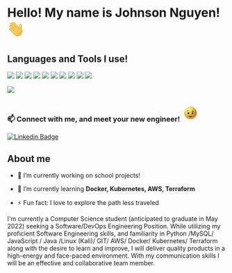
<!--
**JohnsonNguyen-Py/JohnsonNguyen-Py** is a ✨ _special_ ✨ repository because its `README.md` (this file) appears on your GitHub profile.

Here are some ideas to get you started:

- 🔭 I’m currently working on ...
- 🌱 I’m currently learning ...
- 👯 I’m looking to collaborate on ...
- 🤔 I’m looking for help with ...
- 💬 Ask me about ...
- 📫 How to reach me: ...
- 😄 Pronouns: ...
- ⚡ Fun fact: ...
-->

<h1 align="left">Hello! My name is Johnson Nguyen! <img src="https://github.com/JohnsonNguyen-Py/JohnsonNguyen-Py/blob/main/wave2.gif" height="40px" width="40px"> </h1>


## Languages and Tools I use! 

![](https://img.shields.io/badge/Code-JavaScript-informational?style=flat&logo=javascript&logoColor=yellow)
![](https://img.shields.io/badge/Code-Node.js-informational?style=flat&logo=node.js&logoColor=Green)
![](https://img.shields.io/badge/Code-Python-informational?style=flat&logo=python&logoColor=Yellow)
![](https://img.shields.io/badge/Code-Java-informational?style=flat&logo=java&logoColor=orange)
![](https://img.shields.io/badge/Code-MySQL-informational?style=flat&logo=mysql&logoColor=white)
![](https://img.shields.io/badge/Tools-Git-informational?style=flat&logo=Git&logoColor=red)
![](https://img.shields.io/badge/Tools-Docker-informational?style=flat&logo=Docker&logoColor=blue)
![](https://img.shields.io/badge/Tools-Kubernetes-informational?style=flat&logo=Kubernetes&logoColor=blue)
![](https://img.shields.io/badge/Tools-Terraform-informational?style=flat&logo=Terraform&logoColor=purple)
![](https://img.shields.io/badge/Tools-KaliLinux-informational?style=flat&logo=Kali&logoColor=white)

<p align="left"> <img src="https://komarev.com/ghpvc/?username=JohnsonNguyen-Py&label=Profile%20views&color=0e75b6&style=flat" /> </p>
<h3 align="left"> 📫 Connect with me, and meet your new engineer! <img src="https://github.com/JohnsonNguyen-Py/JohnsonNguyen-Py/blob/main/wink.gif" height="40px" width="40px"></h3> 

 
 [![Linkedin Badge](https://img.shields.io/badge/-Linkedin-0e76a8?style=flat&labelColor=0e76a8&logo=linkedin&logoColor=white)](https://www.linkedin.com/in/johnson-nguyen-49aa3a1b5/) 


## About me

- 🔭 I’m currently working on school projects!

- 🌱 I’m currently learning **Docker, Kubernetes, AWS, Terraform**

- ⚡ Fun fact: I love to explore the path less traveled 


I'm currently a Computer Science student (anticipated to graduate in May 2022) seeking a Software/DevOps Engineering Position. While utilizing my proficient Software Engineering skills, and familiarity in Python /MySQL/ JavaScript / Java /Linux (Kali)/ GIT/ AWS/ Docker/ Kubernetes/ Terraform along with the desire to learn and improve, I will deliver quality products in a high-energy and face-paced environment. With my communication skills I will be an effective and collaborative team member.




<!--<a href="https://www.linkedin.com/in/johnson-nguyen-49aa3a1b5/" target="blank"><img align="center" src="https://cdn.jsdelivr.net/npm/simple-icons@3.0.1/icons/linkedin.svg" alt="hanzla" height="30" width="40" color ="white" /></a>-->


<!--<p><img align="left" src="https://github-readme-stats.vercel.app/api/top-langs?username=1hanzla100&show_icons=true&locale=en&layout=compact" alt="1hanzla100" /></p>

